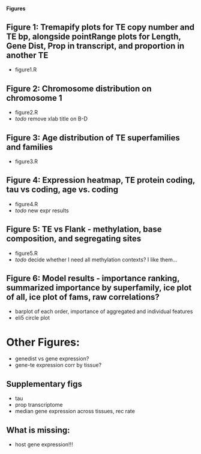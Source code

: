 #### Figures

## Figure 1: Tremapify plots for TE copy number and TE bp, alongside pointRange plots for Length, Gene Dist, Prop in transcript, and proportion in another TE
  - figure1.R
  
## Figure 2: Chromosome distribution on chromosome 1
  - figure2.R
  - *todo* remove xlab title on B-D
  
## Figure 3: Age distribution of TE superfamilies and families
  - figure3.R
  
## Figure 4: Expression heatmap, TE protein coding, tau vs coding, age vs. coding
  - figure4.R
  - *todo* new expr results
  
## Figure 5: TE vs Flank - methylation, base composition, and segregating sites
  - figure5.R
  - *todo* decide whether I need all methylation contexts? I like them...
  
## Figure 6: Model results - importance ranking, summarized importance by superfamily, ice plot of all, ice plot of fams, raw correlations?
  - barplot of each order, importance of aggregated and individual features
  - eli5 circle plot

# Other Figures:
  - genedist vs gene expression?
  - gene-te expression corr by tissue?
  
## Supplementary figs
  - tau
  - prop transcriptome
  - median gene expression across tissues, rec rate

## What is missing:
  - host gene expression!!!
